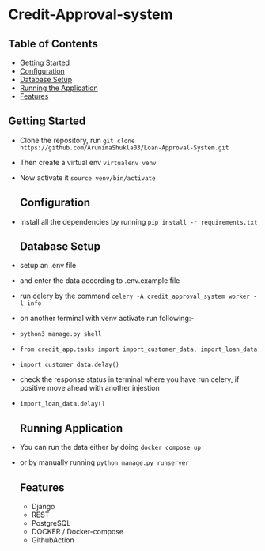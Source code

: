 # Credit-Approval-system

## Table of Contents

- [Getting Started](#getting-started)
- [Configuration](#configuration)
- [Database Setup](#database-setup)
- [Running the Application](#running-the-application)
- [Features](#Features)


## Getting Started
- Clone the repository, run  `git clone https://github.com/ArunimaShukla03/Loan-Approval-System.git`
- Then create a virtual env `virtualenv venv`
- Now activate it `source venv/bin/activate`

  ## Configuration
- Install all the dependencies by running `pip install -r requirements.txt`

  ## Database Setup
- setup an .env file
- and enter the data according to .env.example file
- run celery by the command `celery -A credit_approval_system worker -l info`
- on another terminal with venv activate run following:-
- `python3 manage.py shell`
- `from credit_app.tasks import import_customer_data, import_loan_data`
- `import_customer_data.delay()`
-  check the response status in terminal where you have run celery, if positive move ahead with another injestion
- `import_loan_data.delay()`

  ## Running Application 
- You can run the data either by doing `docker compose up`
- or by manually running `python manage.py runserver`

  ## Features
  - Django
  - REST
  - PostgreSQL
  - DOCKER  / Docker-compose
  - GithubAction
  
